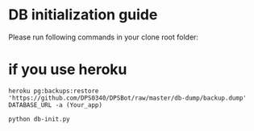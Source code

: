 # DB initialization guide

Please run following commands in your clone root folder:

# if you use heroku
```heroku pg:backups:restore 'https://github.com/DPS0340/DPSBot/raw/master/db-dump/backup.dump' DATABASE_URL -a (Your_app)```

```python db-init.py```
